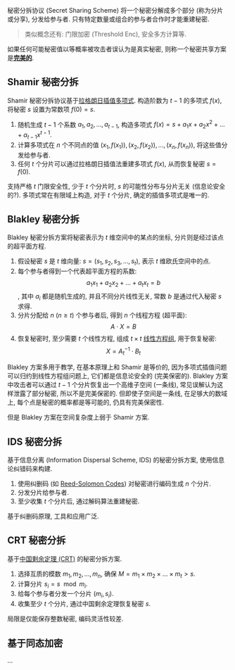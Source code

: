 秘密分拆协议 (Secret Sharing Scheme) 将一个秘密分解成多个部分 (称为分片或分享), 分发给参与者. 只有特定数量或组合的参与者合作时才能重建秘密. 

> 类似概念还有: 门限加密 (Threshold Enc), 安全多方计算等. 

如果任何可能秘密值以等概率被攻击者误认为是真实秘密, 则称一个秘密共享方案是[**完美的**](../../可证明安全.md). 

## Shamir 秘密分拆

Shamir 秘密分拆协议基于[拉格朗日插值多项式](../../../../Math/数值分析/插值与多项式逼近.md). 构造阶数为 $t-1$ 的多项式 $f(x)$, 将秘密 $s$ 设置为常数项 $f(0)=s$.
1. 随机生成 $t-1$ 个系数 $a_1, a_2, ..., a_{t-1}$, 构造多项式 $f(x) = s + a_1x + a_2x^2 + \ldots + a_{t-1}x^{t-1}$. 
2. 计算多项式在 $n$ 个不同点的值 $(x_1, f(x_1)), (x_2, f(x_2)), ..., (x_n, f(x_n))$, 将这些值分发给参与者. 
3. 任何 $t$ 个分片可以通过拉格朗日插值法重建多项式 $f(x)$, 从而恢复秘密 $s = f(0)$.

支持严格 $t$ 门限安全性, 少于 $t$ 个分片时, $s$ 的可能性分布与分片无关 (信息论安全的?). 多项式常在有限域上构造, 对于 $t$ 个分片, 确定的插值多项式是唯一的.   

## Blakley 秘密分拆

Blakley 秘密分拆方案将秘密表示为 $t$ 维空间中的某点的坐标, 分片则是经过该点的超平面方程.
1. 假设秘密 $s$ 是 $t$ 维向量: $s=(s_{1},s_{2},s_{3},\dots,s_{t})$, 表示 $t$ 维欧氏空间中的点.
2. 每个参与者得到一个代表超平面方程的系数: $$a_{1}x_{1}+a_{2}x_{2}+\dots+a_{t}x_{t}=b$$, 其中 $a_{i}$ 都是随机生成的, 并且不同分片线性无关, 常数 $b$ 是通过代入秘密 $s$ 求得.
3. 分片分配给 $n$ ($n\geq t$) 个参与者后, 得到 $n$ 个线程方程 (超平面): $$A\cdot X=B$$
4. 恢复秘密时, 至少需要 $t$ 个线性方程, 组成 $t\times t$ [线性方程组](../../../../Math/线性代数/线性方程组/线性方程组的解.md), 用于恢复秘密: $$X=A_{t}^{-1}\cdot B_{t}$$

Blakley 方案多用于教学, 在基本原理上和 Shamir 是等价的, 因为多项式插值问题可以归约到线性方程组问题上, 它们都是信息论安全的 (完美保密的). Blakley 方案中攻击者可以通过 $t-1$ 个分片恢复出一个高维子空间 (一条线), 常见误解认为这样泄露了部分秘密, 所以不是完美保密的. 但即使子空间是一条线, 在足够大的数域上, 每个点是秘密的概率都是等可能的, 仍具有完美保密性.

但是 Blakley 方案在空间复杂度上弱于 Shamir 方案.

## IDS 秘密分拆

基于信息分离 (Information Dispersal Scheme, IDS) 的秘密分拆方案, 使用信息论纠错码来构建.
1. 使用纠删码 (如 [Reed-Solomon Codes](../../../../Information/信息论/里所码.md)) 对秘密进行编码生成 $n$ 个分片. 
2. 分发分片给参与者. 
3. 至少收集 $t$ 个分片后, 通过解码算法重建秘密.

基于纠删码原理, 工具和应用广泛.

## CRT 秘密分拆

基于[中国剩余定理 (CRT)](../../../../Math/数论/中国剩余定理.md) 的秘密分拆方案.
1. 选择互质的模数 $m_1, m_2, ..., m_n$, 确保 $M = m_1 \times m_2 \times ... \times m_t > s$. 
2. 计算分片 $s_i = s \mod m_i$. 
3. 给每个参与者分发一个分片 $(m_i, s_i)$. 
4. 收集至少 $t$ 个分片, 通过中国剩余定理恢复秘密 $s$.

局限是仅能保存整数秘密, 编码灵活性较差.

## 基于同态加密

...

